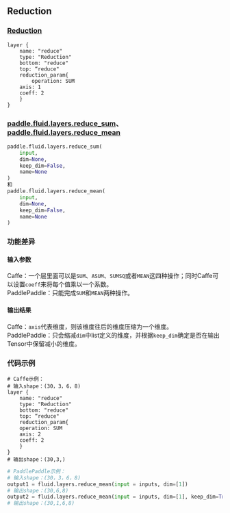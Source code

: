 ## Reduction


### [Reduction](http://caffe.berkeleyvision.org/tutorial/layers/reshape.html)
```
layer {
    name: "reduce"
    type: "Reduction"
    bottom: "reduce"
    top: “reduce"
    reduction_param{
        operation: SUM
	axis: 1
	coeff: 2
    }
}
```


### [paddle.fluid.layers.reduce_sum](http://paddlepaddle.org/documentation/docs/zh/1.3/api_cn/layers_cn.html#permalink-127-reduce_sum)、[paddle.fluid.layers.reduce_mean](http://paddlepaddle.org/documentation/docs/zh/1.3/api_cn/layers_cn.html#permalink-124-reduce_mean)
```python
paddle.fluid.layers.reduce_sum(
    input, 
    dim=None, 
    keep_dim=False, 
    name=None
)
和
paddle.fluid.layers.reduce_mean(
    input, 
    dim=None, 
    keep_dim=False, 
    name=None
)
```  

### 功能差异
#### 输入参数
Caffe：一个层里面可以是`SUM`、`ASUM`、`SUMSQ`或者`MEAN`这四种操作；同时Caffe可以设置`coeff`来将每个值乘以一个系数。                 
PaddlePaddle：只能完成`SUM`和`MEAN`两种操作。

#### 输出结果
Caffe：`axis`代表维度，则该维度往后的维度压缩为一个维度。              
PaddlePaddle：只会缩减`dim`中list定义的维度，并根据`keep_dim`确定是否在输出Tensor中保留减小的维度。
### 代码示例
```  
# Caffe示例：  
# 输入shape：(30，3，6，8)
layer {
    name: "reduce"
    type: "Reduction"
    bottom: "reduce"
    top: “reduce"
    reduction_param{
	operation: SUM
	axis: 2
	coeff: 2
    }
}
# 输出shape：(30,3,)
```  
```python 
# PaddlePaddle示例：  
# 输入shape：(30，3，6，8)
output1 = fluid.layers.reduce_mean(input = inputs, dim=[1])
# 输出shape：(30,6,8)
output2 = fluid.layers.reduce_mean(input = inputs, dim=[1], keep_dim=True, name=None)
# 输出shape：(30,1,6,8)
```  
